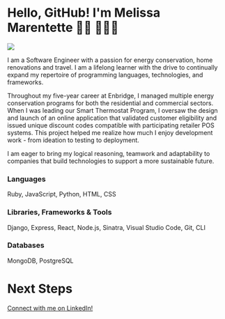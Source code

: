 # Hello, GitHub! I'm Melissa Marentette 👋🏻 👩🏻‍💻

<img src="https://media3.giphy.com/media/fedryX7dMGMe6lgqDm/giphy.gif?cid=ecf05e47wnqmur7hv99rvx0ep0akdsdkw7lji04c8ekr94ro&ep=v1_gifs_search&rid=giphy.gif&ct=g">

I am a Software Engineer with a passion for energy conservation, home renovations and travel. I am a lifelong learner with the drive to continually expand my repertoire of programming languages, technologies, and frameworks.

Throughout my five-year career at Enbridge, I managed multiple energy conservation programs for both the residential and commercial sectors. When I was leading our Smart Thermostat Program, I oversaw the design and launch of an online application that validated customer eligibility and issued unique discount codes compatible with participating retailer POS systems. This project helped me realize how much I enjoy development work - from ideation to testing to deployment.

I am eager to bring my logical reasoning, teamwork and adaptability to companies that build technologies to support a more sustainable future.


### Languages
Ruby, JavaScript, Python, HTML, CSS

### Libraries, Frameworks & Tools
Django, Express, React, Node.js, Sinatra, Visual Studio Code, Git, CLI

### Databases
MongoDB, PostgreSQL


# Next Steps

[Connect with me on LinkedIn!](https://www.linkedin.com/in/melissa-marentette/)